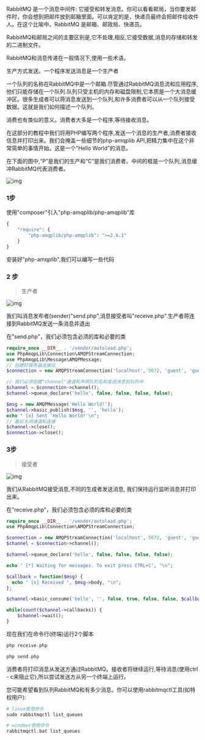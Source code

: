 RabbitMQ 是一个消息中间件: 它接受和转发消息。你可以看看邮局，当你要发邮件时，你会想到把邮件放到邮箱里面。可以肯定的是，快递员最终会把邮件给收件人。在这个比喻中。RabbitMQ 是邮箱、邮政局、快递员。

RabbitMQ和邮局之间的主要区别是,它不处理,相反,它接受数据,消息的存储和转发的二进制文件。

RabbitMQ和消息传递在一般情况下,使用一些术语。

生产方式发送。一个程序发送消息是一个生产者

一个队列的名称在RabbitMQ中是一个邮箱.尽管通过RabbitMQ消息流和应用程序,他们只能存储在一个队列.队列只受主机的内存和磁盘限制,它本质是一个大消息缓冲区。很多生成者可以蒋消息发送到一个队列,和许多消费者可以从一个队列接受数据。这就是我们如何描述一个队列。

消费也有类似的意义。消费者大多是一个程序,等待接收消息。

在这部分的教程中我们将用PHP编写两个程序,发送一个消息的生产者,消费者接收信息并打印出来。我们会掩盖一些细节的php-amqplib API,把精力集中在这个非常简单的事情开始。这是一个“Hello World”的消息。

在下面的图中,“P”是我们的生产和“C”是我们消费者。中间的框是一个队列,消息缓冲RabbitMQ代表消费者。

![img](https://qq1060656096.github.io/images/rabbitmq/3-1.png)

### 1步
使用"composer"引入"php-amqplib/php-amqplib"库

```php
{
    "require": {
        "php-amqplib/php-amqplib": ">=2.6.1"
    }
}
```

安装好"php-amqplib",我们可以编写一些代码

### 2 步
>生产者

![img](https://qq1060656096.github.io/images/rabbitmq/3-2.png)


我们叫消息发布者(sender)"send.php",消息接受者叫"receive.php".生产者蒋连接到RabbitMQ发送一条消息并退出

在"send.php"，我们必须包含必须的库和必要的类

```php
require_once __DIR__ . '/vendor/autoload.php';
use PhpAmqpLib\Connection\AMQPStreamConnection;
use PhpAmqpLib\Message\AMQPMessage;
// 创建好服务器连接后
$connection = new AMQPStreamConnection('localhost', 5672, 'guest', 'guest');

// 我们必须创建"channel"通道和声明队列名和发送消息到队列中 
$channel = $connection->channel();
$channel->queue_declare('hello', false, false, false, false);

$msg = new AMQPMessage('Hello World!');
$channel->basic_publish($msg, '', 'hello');
echo " [x] Sent 'Hello World!'\n";
// 最后关闭通道和连接
$channel->close();
$connection->close();
```

### 3步
> 接受者

![img](https://qq1060656096.github.io/images/rabbitmq/3-3.png)



我们从RabbitMQ接受消息,不同的生成者发送消息,
我们保持运行监听消息并打印出来。

在"receive.php"，我们必须包含必须的库和必要的类


```php
require_once __DIR__ . '/vendor/autoload.php';
use PhpAmqpLib\Connection\AMQPStreamConnection;

$connection = new AMQPStreamConnection('localhost', 5672, 'guest', 'guest');
$channel = $connection->channel();

$channel->queue_declare('hello', false, false, false, false);

echo ' [*] Waiting for messages. To exit press CTRL+C', "\n";

$callback = function($msg) {
  echo " [x] Received ", $msg->body, "\n";
};

$channel->basic_consume('hello', '', false, true, false, false, $callback);

while(count($channel->callbacks)) {
    $channel->wait();
}
```

现在我们在命令行(终端)运行2个脚本

```php
php receive.php
```

```php
php send.php
```
消费者将打印消息从发送方通过RabbitMQ。接收者将继续运行,等待消息(使用ctrl - c来阻止它),所以尝试发送方从另一个终端上运行。



您可能希望看到队列RabbitMQ和有多少消息。你可以使用rabbitmqctl工具(如特权用户):

```php
# linux使用命令
sudo rabbitmqctl list_queues

# windows使用命令
rabbitmqctl.bat list_queues
```